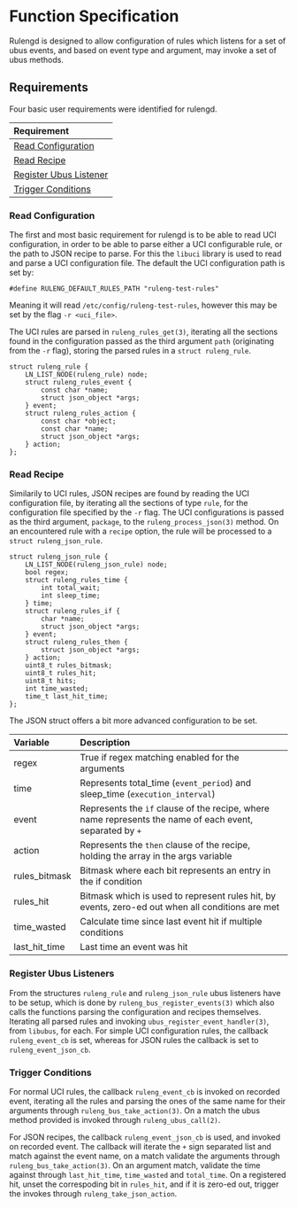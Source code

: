 # Function Specification

Rulengd is designed to allow configuration of rules which listens for a set of
ubus events, and based on event type and argument, may invoke a set of ubus
methods.

## Requirements

Four basic user requirements were identified for rulengd.

| Requirement												|
| :---														|
| [Read Configuration](#read_configuration)					|
| [Read Recipe](#read_recipe) 								|
| [Register Ubus Listener](#register_ubus_listener)			|
| [Trigger Conditions](#trigger_conditions)					|

### Read Configuration

The first and most basic requirement for rulengd is to be able to read UCI
configuration, in order to be able to parse either a UCI configurable rule, or
the path to JSON recipe to parse. For this the `libuci` library is used to read
and parse a UCI configuration file. The default the UCI configuration path is
set by:

```
#define RULENG_DEFAULT_RULES_PATH "ruleng-test-rules"
```

Meaning it will read `/etc/config/ruleng-test-rules`, however this may be set
by the flag `-r <uci_file>`.

The UCI rules are parsed in `ruleng_rules_get(3)`, iterating all the sections
found in the configuration passed as the third argument `path` (originating
from the `-r` flag), storing the parsed rules in a `struct ruleng_rule`.

```
struct ruleng_rule {
    LN_LIST_NODE(ruleng_rule) node;
    struct ruleng_rules_event {
        const char *name;
        struct json_object *args;
    } event;
    struct ruleng_rules_action {
        const char *object;
        const char *name;
        struct json_object *args;
    } action;
};
```

### Read Recipe

Similarily to UCI rules, JSON recipes are found by reading the UCI configuration
file, by iterating all the sections of type `rule`, for the configuration file
specified by the `-r` flag. The UCI configurations is passed as the third
argument, `package`, to the `ruleng_process_json(3)` method. On an encountered
rule with a `recipe` option, the rule will be processed to a
`struct ruleng_json_rule`.

```
struct ruleng_json_rule {
    LN_LIST_NODE(ruleng_json_rule) node;
	bool regex;
    struct ruleng_rules_time {
        int total_wait;
        int sleep_time;
    } time;
    struct ruleng_rules_if {
        char *name;
        struct json_object *args;
    } event;
    struct ruleng_rules_then {
        struct json_object *args;
    } action;
	uint8_t rules_bitmask;
	uint8_t rules_hit;
    uint8_t hits;
	int time_wasted;
	time_t last_hit_time;
};
```

The JSON struct offers a bit more advanced configuration to be set.

| Variable		| Description																								|
| :---			| :---																										|
| regex			| True if regex matching enabled for the arguments															|
| time			| Represents total_time (`event_period`) and sleep_time (`execution_interval`) 								|
| event			| Represents the `if` clause of the recipe, where name represents the name of each event, separated by `+` 	|
| action		| Represents the `then` clause of the recipe, holding the array in the args variable 						|
| rules_bitmask	| Bitmask where each bit represents an entry in the if condition 											|
| rules_hit		| Bitmask which is used to represent rules hit, by events, zero-ed out when all conditions are met 			|
| time_wasted	| Calculate time since last event hit if multiple conditions 												|
| last_hit_time	| Last time an event was hit																				|

### Register Ubus Listeners

From the structures `ruleng_rule` and `ruleng_json_rule` ubus listeners have to
be setup, which is done by `ruleng_bus_register_events(3)` which also calls the
functions parsing the configuration and recipes themselves. Iterating all parsed
rules and invoking `ubus_register_event_handler(3)`, from `libubus`, for each.
For simple UCI configuration rules, the callback `ruleng_event_cb` is set,
whereas for JSON rules the callback is set to `ruleng_event_json_cb`.

### Trigger Conditions

For normal UCI rules, the callback `ruleng_event_cb` is invoked on recorded
event, iterating all the rules and parsing the ones of the same name for their
arguments through `ruleng_bus_take_action(3)`. On a match the ubus method
provided is invoked through `ruleng_ubus_call(2)`.

For JSON recipes, the callback `ruleng_event_json_cb` is used, and invoked on
recorded event. The callback will iterate the `+` sign separated list and match
against the event name, on a match validate the arguments through
`ruleng_bus_take_action(3)`. On an argument match, validate the time against
through `last_hit_time`, `time_wasted` and `total_time`. On a registered hit,
unset the correspoding bit in `rules_hit`, and if it is zero-ed out, trigger
the invokes through `ruleng_take_json_action`.